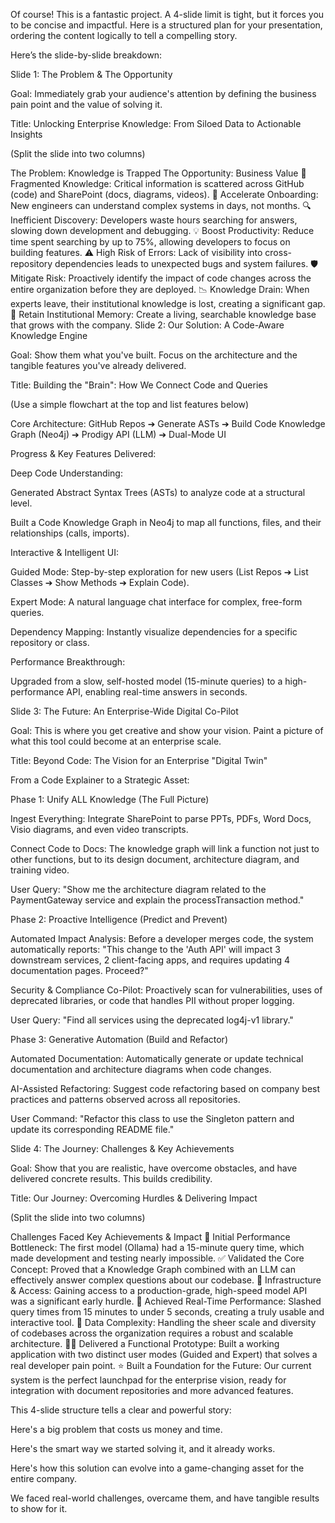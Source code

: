Of course! This is a fantastic project. A 4-slide limit is tight, but it forces you to be concise and impactful. Here is a structured plan for your presentation, ordering the content logically to tell a compelling story.

Here’s the slide-by-slide breakdown:

Slide 1: The Problem & The Opportunity

Goal: Immediately grab your audience's attention by defining the business pain point and the value of solving it.

Title: Unlocking Enterprise Knowledge: From Siloed Data to Actionable Insights

(Split the slide into two columns)

The Problem: Knowledge is Trapped	The Opportunity: Business Value
📝 Fragmented Knowledge: Critical information is scattered across GitHub (code) and SharePoint (docs, diagrams, videos).	🚀 Accelerate Onboarding: New engineers can understand complex systems in days, not months.
🔍 Inefficient Discovery: Developers waste hours searching for answers, slowing down development and debugging.	💡 Boost Productivity: Reduce time spent searching by up to 75%, allowing developers to focus on building features.
⚠️ High Risk of Errors: Lack of visibility into cross-repository dependencies leads to unexpected bugs and system failures.	🛡️ Mitigate Risk: Proactively identify the impact of code changes across the entire organization before they are deployed.
📉 Knowledge Drain: When experts leave, their institutional knowledge is lost, creating a significant gap.	🧠 Retain Institutional Memory: Create a living, searchable knowledge base that grows with the company.
Slide 2: Our Solution: A Code-Aware Knowledge Engine

Goal: Show them what you've built. Focus on the architecture and the tangible features you've already delivered.

Title: Building the "Brain": How We Connect Code and Queries

(Use a simple flowchart at the top and list features below)

Core Architecture:
GitHub Repos ➔ Generate ASTs ➔ Build Code Knowledge Graph (Neo4j) ➔ Prodigy API (LLM) ➔ Dual-Mode UI

Progress & Key Features Delivered:

Deep Code Understanding:

Generated Abstract Syntax Trees (ASTs) to analyze code at a structural level.

Built a Code Knowledge Graph in Neo4j to map all functions, files, and their relationships (calls, imports).

Interactive & Intelligent UI:

Guided Mode: Step-by-step exploration for new users (List Repos ➔ List Classes ➔ Show Methods ➔ Explain Code).

Expert Mode: A natural language chat interface for complex, free-form queries.

Dependency Mapping: Instantly visualize dependencies for a specific repository or class.

Performance Breakthrough:

Upgraded from a slow, self-hosted model (15-minute queries) to a high-performance API, enabling real-time answers in seconds.

Slide 3: The Future: An Enterprise-Wide Digital Co-Pilot

Goal: This is where you get creative and show your vision. Paint a picture of what this tool could become at an enterprise scale.

Title: Beyond Code: The Vision for an Enterprise "Digital Twin"

From a Code Explainer to a Strategic Asset:

Phase 1: Unify ALL Knowledge (The Full Picture)

Ingest Everything: Integrate SharePoint to parse PPTs, PDFs, Word Docs, Visio diagrams, and even video transcripts.

Connect Code to Docs: The knowledge graph will link a function not just to other functions, but to its design document, architecture diagram, and training video.

User Query: "Show me the architecture diagram related to the PaymentGateway service and explain the processTransaction method."

Phase 2: Proactive Intelligence (Predict and Prevent)

Automated Impact Analysis: Before a developer merges code, the system automatically reports: "This change to the 'Auth API' will impact 3 downstream services, 2 client-facing apps, and requires updating 4 documentation pages. Proceed?"

Security & Compliance Co-Pilot: Proactively scan for vulnerabilities, uses of deprecated libraries, or code that handles PII without proper logging.

User Query: "Find all services using the deprecated log4j-v1 library."

Phase 3: Generative Automation (Build and Refactor)

Automated Documentation: Automatically generate or update technical documentation and architecture diagrams when code changes.

AI-Assisted Refactoring: Suggest code refactoring based on company best practices and patterns observed across all repositories.

User Command: "Refactor this class to use the Singleton pattern and update its corresponding README file."

Slide 4: The Journey: Challenges & Key Achievements

Goal: Show that you are realistic, have overcome obstacles, and have delivered concrete results. This builds credibility.

Title: Our Journey: Overcoming Hurdles & Delivering Impact

(Split the slide into two columns)

Challenges Faced	Key Achievements & Impact
🐌 Initial Performance Bottleneck: The first model (Ollama) had a 15-minute query time, which made development and testing nearly impossible.	✅ Validated the Core Concept: Proved that a Knowledge Graph combined with an LLM can effectively answer complex questions about our codebase.
🔑 Infrastructure & Access: Gaining access to a production-grade, high-speed model API was a significant early hurdle.	🚀 Achieved Real-Time Performance: Slashed query times from 15 minutes to under 5 seconds, creating a truly usable and interactive tool.
🧩 Data Complexity: Handling the sheer scale and diversity of codebases across the organization requires a robust and scalable architecture.	👨‍💻 Delivered a Functional Prototype: Built a working application with two distinct user modes (Guided and Expert) that solves a real developer pain point.
	⭐ Built a Foundation for the Future: Our current system is the perfect launchpad for the enterprise vision, ready for integration with document repositories and more advanced features.

This 4-slide structure tells a clear and powerful story:

Here's a big problem that costs us money and time.

Here's the smart way we started solving it, and it already works.

Here's how this solution can evolve into a game-changing asset for the entire company.

We faced real-world challenges, overcame them, and have tangible results to show for it.
